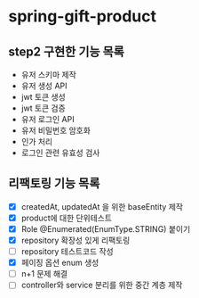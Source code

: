 # spring-gift-product

## step2 구현한 기능 목록

- 유저 스키마 제작
- 유저 생성 API
- jwt 토큰 생성
- jwt 토큰 검증
- 유저 로그인 API
- 유저 비밀번호 암호화
- 인가 처리
- 로그인 관련 유효성 검사

## 리팩토링 기능 목록

- [x] createdAt, updatedAt 을 위한 baseEntity 제작
- [x] product에 대한 단위테스트
- [x] Role @Enumerated(EnumType.STRING) 붙이기
- [x] repository 확장성 있게 리팩토링
- [ ] repository 테스트코드 작성
- [x] 페이징 옵션 enum 생성
- [ ] n+1 문제 해결
- [ ] controller와 service 분리를 위한 중간 계층 제작
